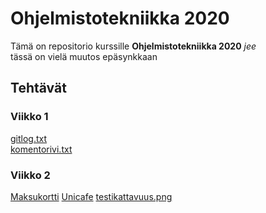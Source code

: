 # Ohjelmistotekniikka 2020
Tämä on repositorio kurssille **Ohjelmistotekniikka 2020** *jee*  
tässä on vielä muutos epäsynkkaan

## Tehtävät
### Viikko 1
[gitlog.txt](https://github.com/essipe/ohjelmistotekniikka20/blob/master/laskarit/viikko1/gitlog.txt)  
[komentorivi.txt](https://github.com/essipe/ohjelmistotekniikka20/blob/master/laskarit/viikko1/komentorivi.txt)  
### Viikko 2
[Maksukortti](https://github.com/essipe/ohjelmistotekniikka20/tree/master/laskarit/viikko2/Maksukortti)
[Unicafe](https://github.com/essipe/ohjelmistotekniikka20/tree/master/laskarit/viikko2/Unicafe)
[testikattavuus.png](https://github.com/essipe/ohjelmistotekniikka20/blob/master/laskarit/viikko2/testikattavuus.png)